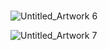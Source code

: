 # <!DOCTYPE html>
<html lang="en">


![Untitled_Artwork 6](https://github.com/user-attachments/assets/d80fc8b8-8283-430d-9e15-2c23ac374a34)

![Untitled_Artwork 7](https://github.com/user-attachments/assets/9af97c4f-7ee5-44a9-8bfb-9c3d3efa4be2)

</div>
</body>
